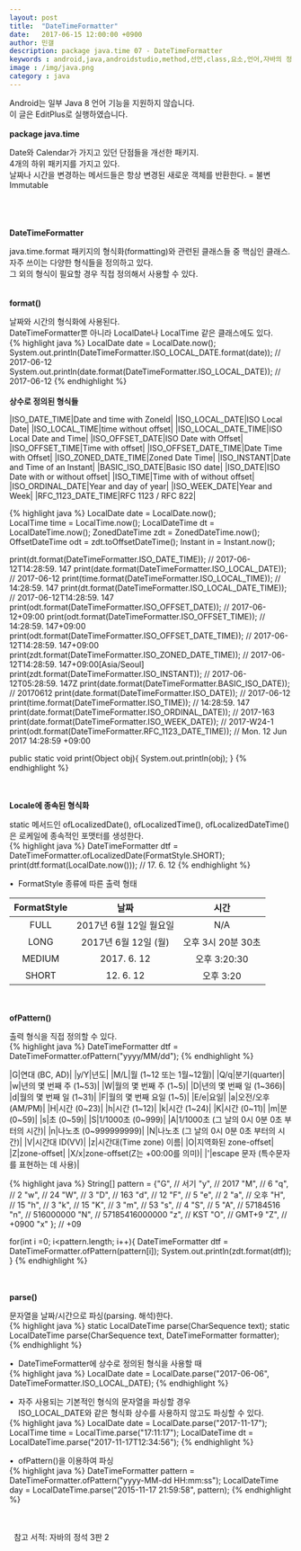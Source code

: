 ```yaml
---
layout: post
title:  "DateTimeFormatter"
date:   2017-06-15 12:00:00 +0900
author: 민갤
description: package java.time 07 - DateTimeFormatter
keywords : android,java,androidstudio,method,선언,class,요소,언어,자바의 정석,프로그래밍,package java.time,DateTimeFormatter,형식화,formatting
image : /img/java.png
category : java
---
```

<div><span class="red">Android는 일부 Java 8 언어 기능을 지원하지 않습니다.</span></div>
<div><span class="red">이 글은 EditPlus로 실행하였습니다.</span></div>
<br>

<div><strong class="h2">package java.time</strong></div><p></p>
<div>Date와 Calendar가 가지고 있던 단점들을 개선한 패키지.</div>
<div>4개의 하위 패키지를 가지고 있다.</div>
<div>날짜나 시간을 변경하는 메서드들은 항상 변경된 새로운 객체를 반환한다. = 불변Immutable</div>
<br>
<br>
<br>
<br>

<div><strong class="h2">DateTimeFormatter</strong></div><p></p>
<div>java.time.format 패키지의 형식화(formatting)와 관련된 클래스들 중 핵심인 클래스.</div>
<div>자주 쓰이는 다양한 형식들을 정의하고 있다.</div>
<div>그 외의 형식이 필요할 경우 직접 정의해서 사용할 수 있다.</div>

<br>
<br>

<div><strong>format()</strong></div><p></p>
<div>날짜와 시간의 형식화에 사용된다.</div>
<div>DateTimeFormatter뿐 아니라 LocalDate나 LocalTime 같은 클래스에도 있다.</div>
{% highlight java %}
LocalDate date = LocalDate.now();
System.out.println(DateTimeFormatter.ISO_LOCAL_DATE.format(date));   // 2017-06-12
System.out.println(date.format(DateTimeFormatter.ISO_LOCAL_DATE));   // 2017-06-12
{% endhighlight %}

<br>
<br>

<div><strong>상수로 정의된 형식들</strong></div>

|ISO_DATE_TIME|Date and time with Zoneld|
|ISO_LOCAL_DATE|ISO Local Date|
|ISO_LOCAL_TIME|time without offset|
|ISO_LOCAL_DATE_TIME|ISO Local Date and Time|
|ISO_OFFSET_DATE|ISO Date with Offset|
|ISO_OFFSET_TIME|Time with offset|
|ISO_OFFSET_DATE_TIME|Date Time with Offset|
|ISO_ZONED_DATE_TIME|Zoned Date Time|
|ISO_INSTANT|Date and Time of an Instant|
|BASIC_ISO_DATE|Basic ISO date|
|ISO_DATE|ISO Date with or without offset|
|ISO_TIME|Time with of without offset|
|ISO_ORDINAL_DATE|Year and day of year|
|ISO_WEEK_DATE|Year and Week|
|RFC_1123_DATE_TIME|RFC 1123 / RFC 822|

{% highlight java %}
LocalDate date = LocalDate.now();      
LocalTime time = LocalTime.now(); 
LocalDateTime dt = LocalDateTime.now();
ZonedDateTime zdt = ZonedDateTime.now();
OffsetDateTime odt = zdt.toOffsetDateTime();
Instant in = Instant.now();

print(dt.format(DateTimeFormatter.ISO_DATE_TIME));              // 2017-06-12T14:28:59. 147
print(date.format(DateTimeFormatter.ISO_LOCAL_DATE));           // 2017-06-12
print(time.format(DateTimeFormatter.ISO_LOCAL_TIME));           // 14:28:59. 147
print(dt.format(DateTimeFormatter.ISO_LOCAL_DATE_TIME));        // 2017-06-12T14:28:59. 147
print(odt.format(DateTimeFormatter.ISO_OFFSET_DATE));           // 2017-06-12+09:00
print(odt.format(DateTimeFormatter.ISO_OFFSET_TIME));           // 14:28:59. 147+09:00
print(odt.format(DateTimeFormatter.ISO_OFFSET_DATE_TIME));      // 2017-06-12T14:28:59. 147+09:00
print(zdt.format(DateTimeFormatter.ISO_ZONED_DATE_TIME));       // 2017-06-12T14:28:59. 147+09:00[Asia/Seoul]
print(zdt.format(DateTimeFormatter.ISO_INSTANT));               // 2017-06-12T05:28:59. 147Z
print(date.format(DateTimeFormatter.BASIC_ISO_DATE));           // 20170612
print(date.format(DateTimeFormatter.ISO_DATE));                 // 2017-06-12
print(time.format(DateTimeFormatter.ISO_TIME));                 // 14:28:59. 147
print(date.format(DateTimeFormatter.ISO_ORDINAL_DATE));         // 2017-163
print(date.format(DateTimeFormatter.ISO_WEEK_DATE));            // 2017-W24-1
print(odt.format(DateTimeFormatter.RFC_1123_DATE_TIME));        // Mon. 12 Jun 2017 14:28:59 +09:00

public static void print(Object obj){ System.out.println(obj); }
{% endhighlight %}

<br>
<br>

<div><strong>Locale에 종속된 형식화</strong></div><p></p>
<div>static 메서드인 ofLocalizedDate(), ofLocalizedTime(), ofLocalizedDateTime()은 로케일에 종속적인 포맷터를 생성한다.</div>
{% highlight java %}
DateTimeFormatter dtf = DateTimeFormatter.ofLocalizedDate(FormatStyle.SHORT);
print(dtf.format(LocalDate.now()));    // 17. 6. 12
{% endhighlight %}<p></p>

<div>&#149;&nbsp; FormatStyle 종류에 따른 출력 형태</div>

|FormatStyle|날짜|시간|
|:-:|:-:|:-:|
|FULL|2017년 6월 12일 월요일|N/A|
|LONG|2017년 6월 12일 (월)|오후 3시 20분 30초|
|MEDIUM|2017. 6. 12|오후 3:20:30|
|SHORT|12. 6. 12|오후 3:20|

<br>
<br>

<div><strong>ofPattern()</strong></div><p></p>
<div>출력 형식을 직접 정의할 수 있다.</div>
{% highlight java %}
DateTimeFormatter dtf = DateTimeFormatter.ofPattern("yyyy/MM/dd");
{% endhighlight %}

|G|연대 (BC, AD)|
|y/Y|년도|
|M/L|월 (1~12 또는 1월~12월)|
|Q/q|분기(quarter)|
|w|년의 몇 번째 주 (1~53)|
|W|월의 몇 번째 주 (1~5)|
|D|년의 몇 번째 일 (1~366)|
|d|월의 몇 번째 일 (1~31)|
|F|월의 몇 번째 요일 (1~5)|
|E/e|요일|
|a|오전/오후 (AM/PM)|
|H|시간 (0~23)|
|h|시간 (1~12)|
|k|시간 (1~24)|
|K|시간 (0~11)|
|m|분 (0~59)|
|s|초 (0~59)|
|S|1/1000초 (0~999)|
|A|1/1000초 (그 날의 0시 0분 0초 부터의 시간)|
|n|나노초 (0~999999999)|
|N|나노초 (그 날의 0시 0분 0초 부터의 시간)|
|V|시간대 ID(VV)|
|z|시간대(Time zone) 이름|
|O|지역화된 zone-offset|
|Z|zone-offset|
|X/x|zone-offset(Z는 +00:00를 의미)|
|'|escape 문자 (특수문자를 표현하는 데 사용)|

{% highlight java %}
String[] pattern = {"G",     // 서기
                    "y",     // 2017
                    "M",     // 6
                    "q",     // 2
                    "w",     // 24
                    "W",     // 3
                    "D",     // 163
                    "d",     // 12
                    "F",     // 5
	            "e",     // 2
                    "a",     // 오후
                    "H",     // 15
                    "h",     // 3
                    "k",     // 15
                    "K",     // 3
                    "m",     // 53
                    "s",     // 4
                    "S",     // 5
                    "A",     // 57184516
                    "n",     // 516000000
                    "N",     // 57185416000000
                    "z",     // KST
                    "O",     // GMT+9
                    "Z",     // +0900
                    "x" };   // +09


for(int i =0; i<pattern.length; i++){
	DateTimeFormatter dtf = DateTimeFormatter.ofPattern(pattern[i]);
	System.out.println(zdt.format(dtf));
}
{% endhighlight %}

<br>
<br>

<div><strong>parse()</strong></div><p></p>
<div>문자열을 날짜/시간으로 파싱(parsing. 해석)한다.</div>
{% highlight java %}
static LocalDateTime parse(CharSequence text);
static LocalDateTime parse(CharSequence text, DateTimeFormatter formatter);
{% endhighlight %}<p></p>
<div>&#149;&nbsp; DateTimeFormatter에 상수로 정의된 형식을 사용할 때</div>
{% highlight java %}
LocalDate date = LocalDate.parse("2017-06-06", DateTimeFormatter.ISO_LOCAL_DATE);
{% endhighlight %}<p></p>
<div>&#149;&nbsp; 자주 사용되는 기본적인 형식의 문자열을 파싱할 경우</div>
<div>&nbsp; &nbsp; ISO_LOCAL_DATE와 같은 형식화 상수를 사용하지 않고도 파싱할 수 있다.</div>
{% highlight java %}
LocalDate date = LocalDate.parse("2017-11-17");
LocalTime time = LocalTime.parse("17:11:17");
LocalDateTime dt = LocalDateTime.parse("2017-11-17T12:34:56");
{% endhighlight %}<p></p>
<div>&#149;&nbsp; ofPattern()을 이용하여 파싱</div>
{% highlight java %}
DateTimeFormatter pattern = DateTimeFormatter.ofPattern("yyyy-MM-dd HH:mm:ss");
LocalDateTime day = LocalDateTime.parse("2015-11-17 21:59:58", pattern);
{% endhighlight %}
<br>
<br>
<br>

&#149;&nbsp; 참고 서적: 자바의 정석 3판 2